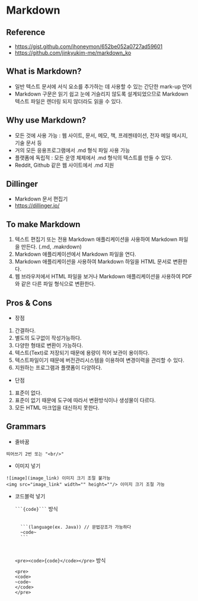 # Markdown

## Reference
- <https://gist.github.com/ihoneymon/652be052a0727ad59601>
- <https://github.com/jinkyukim-me/markdown_ko>

## What is Markdown?
- 일반 텍스트 문서에 서식 요소를 추가하는 데 사용할 수 있는 간단한 mark-up 언어
- Markdown 구문은 읽기 쉽고 눈에 거슬리지 않도록 설계되었으므로 Markdown 텍스트 파일은 렌더링 되지 않더라도 읽을 수 있다.

## Why use Markdown?
- 모든 것에 사용 가능 : 웹 사이트, 문서, 메모, 책, 프레젠테이션, 전자 메일 메시지, 기술 문서 등
- 거의 모든 응용프로그램에서 .md 형식 파일 사용 가능
- 플랫폼에 독립적 : 모든 운영 체제에서 .md 형식의 텍스트를 만들 수 있다.
- Reddit, Github 같은 웹 사이트에서 .md 지원

## Dillinger
- Markdown 문서 편집기
- https://dillinger.io/

## To make Markdown
1. 텍스트 편집기 또는 전용 Markdown 애플리케이션을 사용하여 Markdown 파일을 만든다. (.md, .makrdown)
2. Markdown 애플리케이션에서 Markdown 파일을 연다.
3. Markdown 애플리케이션을 사용하여 Markdown 하일을 HTML 문서로 변환한다.
4. 웹 브라우저에서 HTML 파일을 보거나 Markdown 애플리케이션을 사용하여 PDF와 같은 다른 파일 형식으로 변환한다.

## Pros & Cons
- 장점
1. 간결하다.
2. 별도의 도구없이 작성가능하다.
3. 다양한 형태로 변환이 가능하다.
4. 텍스트(Text)로 저장되기 때문에 용량이 적어 보관이 용이하다.
5. 텍스트파일이기 때문에 버전관리시스템을 이용하여 변경이력을 관리할 수 있다.
6. 지원하는 프로그램과 플랫폼이 다양하다.
- 단점
1. 표준이 없다.
2. 표준이 없기 때문에 도구에 따라서 변환방식이나 생성물이 다르다.
3. 모든 HTML 마크업을 대신하지 못한다.

## Grammars
- 줄바꿈
```
띄어쓰기 2번 또는 "<br/>"
```
- 이미지 넣기
```
![image](image_link) 이미지 크기 조절 불가능
<img src="image_link" width="" height=""/> 이미지 크기 조절 가능
```
- 코드블럭 넣기

	` ```{code}``` ` 방식 <br/>
	<pre>
	<code>
	```(language(ex. Java))	// 문법강조가 가능하다
	~code~
	```
	</code>
	</pre>

	` <pre><code>{code}</code></pre> ` 방식 <br/>
	```
	<pre>
	<code>
	~code~
	</code>
	</pre>
	```
